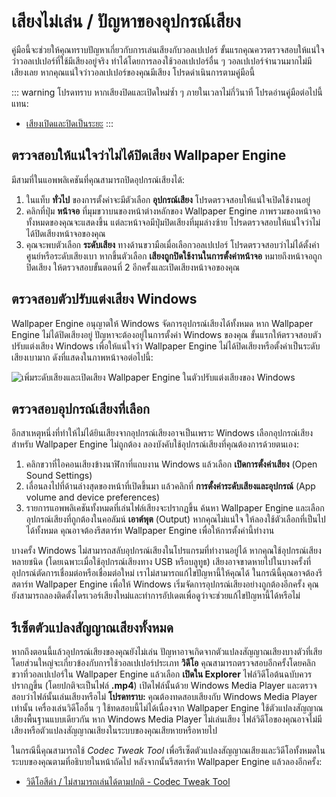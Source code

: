 # เสียงไม่เล่น / ปัญหาของอุปกรณ์เสียง
คู่มือนี้จะช่วยให้คุณทราบปัญหาเกี่ยวกับการเล่นเสียงกับวอลเปเปอร์ ขั้นแรกคุณควรตรวจสอบให้แน่ใจว่าวอลเปเปอร์ที่ใช้มีเสียงอยู่จริง ทำได้โดยการลองใช้วอลเปเปอร์อื่น ๆ วอลเปเปอร์จำนวนมากไม่มีเสียงเลย หากคุณแน่ใจว่าวอลเปเปอร์ของคุณมีเสียง โปรดดำเนินการตามคู่มือนี้

::: warning
โปรดทราบ หากเสียงปิดและเปิดใหม่ซ้ำ ๆ ภายในเวลาไม่กี่วินาที โปรดอ่านคู่มือต่อไปนี้แทน:

* [เสียงเปิดและปิดเป็นระยะ](/audio/intermittent)
:::

## ตรวจสอบให้แน่ใจว่าไม่ได้ปิดเสียง Wallpaper Engine
มีสามที่ในแอพพลิเคชันที่คุณสามารถปิดอุปกรณ์เสียงได้:

1. ในแท็บ **ทั่วไป** ของการตั้งค่าจะมีตัวเลือก **อุปกรณ์เสียง** โปรดตรวจสอบให้แน่ใจเปิดใช้งานอยู่
2. คลิกที่ปุ่ม **หน้าจอ** ที่มุมขวาบนของหน้าต่างหลักของ Wallpaper Engine ภาพรวมของหน้าจอทั้งหมดของคุณจะแสดงขึ้น แต่ละหน้าจอมีปุ่มปิดเสียงที่มุมล่างซ้าย โปรดตรวจสอบให้แน่ใจว่าไม่ได้ปิดเสียงหน้าจอของคุณ
3. คุณจะพบตัวเลือก **ระดับเสียง** ทางด้านขวามือเมื่อเลือกวอลเปเปอร์ โปรดตรวจสอบว่าไม่ได้ตั้งค่าศูนย์หรือระดับเสียงเบา หากขึ้นตัวเลือก **เสียงถูกปิดใช้งานในการตั้งค่าหน้าจอ** หมายถึงหน้าจอถูกปิดเสียง ให้ตรวจสอบขั้นตอนที่ 2 อีกครั้งและเปิดเสียงหน้าจอของคุณ

## ตรวจสอบตัวปรับแต่งเสียง Windows
Wallpaper Engine อนุญาตให้ Windows จัดการอุปกรณ์เสียงได้ทั้งหมด หาก Wallpaper Engine ไม่ได้ปิดเสียงอยู่ ปัญหาจะต้องอยู่ในการตั้งค่า Windows ของคุณ ขั้นแรกให้ตรวจสอบตัวปรับแต่งเสียง Windows เพื่อให้แน่ใจว่า Wallpaper Engine ไม่ได้ปิดเสียงหรือตั้งค่าเป็นระดับเสียงเบามาก ดังที่แสดงในภาพหน้าจอต่อไปนี้:

![เพิ่มระดับเสียงและเปิดเสียง Wallpaper Engine ในตัวปรับแต่งเสียงของ Windows](./audiomixer.png)

## ตรวจสอบอุปกรณ์เสียงที่เลือก
อีกสาเหตุหนึ่งที่ทำให้ไม่ได้ยินเสียงจากอุปกรณ์เสียงอาจเป็นเพราะ Windows เลือกอุปกรณ์เสียงสำหรับ Wallpaper Engine ไม่ถูกต้อง ลองบังคับใช้อุปกรณ์เสียงที่คุณต้องการด้วยตนเอง:

1. คลิกขวาที่ไอคอนเสียงข้างนาฬิกาที่แถบงาน Windows แล้วเลือก **เปิดการตั้งค่าเสียง** (Open Sound Settings)
2. เลื่อนลงไปที่ด้านล่างสุดของหน้าที่เปิดขึ้นมา แล้วคลิกที่ **การตั้งค่าระดับเสียงและอุปกรณ์** (App volume and device preferences)
3. รายการแอพพลิเคชันทั้งหมดที่เล่นไฟล์เสียงจะปรากฏขึ้น ค้นหา Wallpaper Engine และเลือกอุปกรณ์เสียงที่ถูกต้องในคอลัมน์ **เอาต์พุต** (Output) หากคุณไม่แน่ใจ ให้ลองใช้ตัวเลือกที่เป็นไปได้ทั้งหมด คุณอาจต้องรีสตาร์ท Wallpaper Engine เพื่อให้การตั้งค่านี้ทำงาน

บางครั้ง Windows ไม่สามารถสลับอุปกรณ์เสียงในโปรแกรมที่ทำงานอยู่ได้ หากคุณใช้อุปกรณ์เสียงหลายชนิด (โดยเฉพาะเมื่อใช้อุปกรณ์เสียงทาง USB หรือบลูทูธ) เสียงอาจขาดหายไปในบางครั้งที่อุปกรณ์ตัดการเชื่อมต่อหรือเชื่อมต่อใหม่ เราไม่สามารถแก้ไขปัญหานี้ให้คุณได้ ในกรณีนี้คุณอาจต้องรีสตาร์ท Wallpaper Engine เพื่อให้ Windows เริ่มจัดการอุปกรณ์เสียงอย่างถูกต้องอีกครั้ง คุณยังสามารถลองติดตั้งไดรเวอร์เสียงใหม่และทำการอัปเดตเพื่อดูว่าจะช่วยแก้ไขปัญหานี้ได้หรือไม่

## รีเซ็ตตัวแปลงสัญญาณเสียงทั้งหมด

หากถึงตอนนี้แล้วอุปกรณ์เสียงของคุณยังไม่เล่น ปัญหาอาจเกิดจากตัวแปลงสัญญาณเสียงบางตัวที่เสีย โดยส่วนใหญ่จะเกี่ยวข้องกับการใช้วอลเปเปอร์ประเภท **วิดีโอ** คุณสามารถตรวจสอบอีกครั้งโดยคลิกขวาที่วอลเปเปอร์ใน Wallpaper Engine แล้วเลือก **เปิดใน Explorer** ไฟล์วิดีโอต้นฉบับควรปรากฎขึ้น (โดยปกติจะเป็นไฟล์ **.mp4**) เปิดไฟล์นั้นด้วย Windows Media Player และตรวจสอบว่าไฟล์นั้นเล่นเสียงหรือไม่ **โปรดทราบ:** คุณต้องทดสอบเสียงกับ Windows Media Player เท่านั้น เครื่องเล่นวิดีโออื่น ๆ ใช้ทดสอบนี้ไม่ได้เนื่องจาก Wallpaper Engine ใช้ตัวแปลงสัญญาณเสียงพื้นฐานแบบเดียวกัน หาก Windows Media Player ไม่เล่นเสียง ไฟล์วิดีโอของคุณอาจไม่มีเสียงหรือตัวแปลงสัญญาณเสียงในระบบของคุณเสียหายหรือหายไป

ในกรณีนี้คุณสามารถใช้ *Codec Tweak Tool* เพื่อรีเซ็ตตัวแปลงสัญญาณเสียงและวิดีโอทั้งหมดในระบบของคุณตามที่อธิบายในหน้าถัดไป หลังจากนั้นรีสตาร์ท Wallpaper Engine แล้วลองอีกครั้ง:

* [วิดีโอสีดำ / ไม่สามารถเล่นได้ตามปกติ - Codec Tweak Tool](noshow/notplaying.html#codec-tweak-tool)

